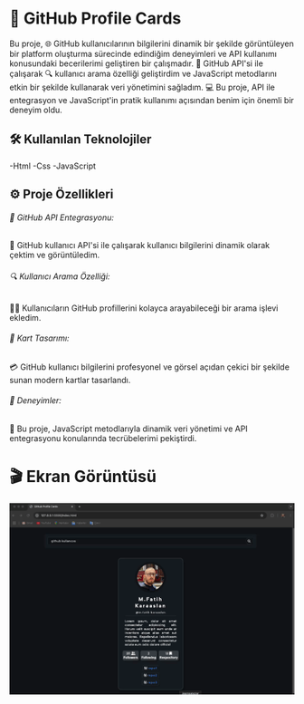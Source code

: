 <h1>👤 GitHub Profile Cards</h1>

Bu proje, 🌐 GitHub kullanıcılarının bilgilerini dinamik bir şekilde görüntüleyen bir platform oluşturma sürecinde edindiğim deneyimleri ve API kullanımı konusundaki becerilerimi geliştiren bir çalışmadır. 🚀 GitHub API'si ile çalışarak 🔍 kullanıcı arama özelliği geliştirdim ve JavaScript metodlarını etkin bir şekilde kullanarak veri yönetimini sağladım. 💻 Bu proje, API ile entegrasyon ve JavaScript'in pratik kullanımı açısından benim için önemli bir deneyim oldu.

<h2>🛠️ Kullanılan Teknolojiler</h2>

-Html
-Css
-JavaScript

<h2>⚙️ Proje Özellikleri</h2>

<h6>💾 GitHub API Entegrasyonu:</h6>

🔗 GitHub kullanıcı API'si ile çalışarak kullanıcı bilgilerini dinamik olarak çektim ve görüntüledim.

<h6>🔍 Kullanıcı Arama Özelliği:</h6>

👨‍💻 Kullanıcıların GitHub profillerini kolayca arayabileceği bir arama işlevi ekledim.

<h6>🎨 Kart Tasarımı:</h6>

💳 GitHub kullanıcı bilgilerini profesyonel ve görsel açıdan çekici bir şekilde sunan modern kartlar tasarlandı.

<h6>🎯 Deneyimler:</h6>

🧠 Bu proje, JavaScript metodlarıyla dinamik veri yönetimi ve API entegrasyonu konularında tecrübelerimi pekiştirdi.

<h1>🎬 Ekran Görüntüsü</h1>

![](./assets/project.gif)
